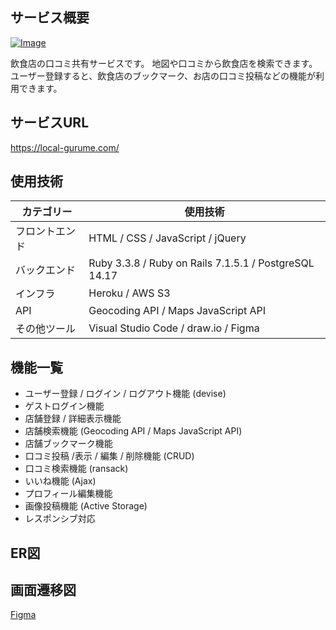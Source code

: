 ## サービス概要
[![Image](https://github.com/user-attachments/assets/d46d4e17-44bc-4f4e-b921-f02e429a66fc)](https://local-gurume.com/)

飲食店の口コミ共有サービスです。
地図や口コミから飲食店を検索できます。
ユーザー登録すると、飲食店のブックマーク、お店の口コミ投稿などの機能が利用できます。

## サービスURL
https://local-gurume.com/

## 使用技術
カテゴリー | 使用技術
--- | ---
フロントエンド | HTML / CSS / JavaScript / jQuery
バックエンド | Ruby 3.3.8 / Ruby on Rails 7.1.5.1 / PostgreSQL 14.17
インフラ | Heroku / AWS S3
API | Geocoding API / Maps JavaScript API
その他ツール | Visual Studio Code / draw.io / Figma

## 機能一覧
- ユーザー登録 / ログイン / ログアウト機能 (devise)
- ゲストログイン機能
- 店舗登録 / 詳細表示機能
- 店舗検索機能 (Geocoding API / Maps JavaScript API)
- 店舗ブックマーク機能
- 口コミ投稿 /表示 / 編集 / 削除機能 (CRUD)
- 口コミ検索機能 (ransack)
- いいね機能 (Ajax)
- プロフィール編集機能
- 画像投稿機能 (Active Storage)
- レスポンシブ対応

## ER図

## 画面遷移図
[Figma](https://www.figma.com/design/Oyd9S91vphi0PfvhBlKD70/%E3%83%AD%E3%83%BC%E3%82%AB%E3%83%AB%E3%82%B0%E3%83%AB%E3%83%A1?node-id=429-39&p=f&t=boF0yFyNhmlYzMtQ-0)
